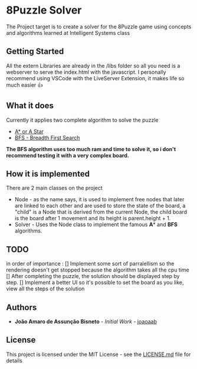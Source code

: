# 8Puzzle Solver

The Project target is to create a solver for the 8Puzzle game using concepts and algorithms learned at Intelligent Systems class

## Getting Started

All the extern Libraries are already in the /libs folder so all you need is a webserver to serve the index.html with the javascript.
I personally recommend using VSCode with the LiveServer Extension, it makes life so much easier :+1:

## What it does
Currently it applies two complete algorithm to solve the puzzle
* [A* or A Star](https://en.wikipedia.org/wiki/A*_search_algorithm)
* [BFS - Breadth First Search](https://en.wikipedia.org/wiki/Breadth-first_search)

**The BFS algorithm uses too much ram and time to solve it, so i don't recommend testing it with a very complex board.**

## How it is implemented
There are 2 main classes on the project
* Node - as the name says, it is used to implement free nodes that later are linked to each other and are used to store the state of the board, a "child" is a Node that is derived from the current Node, the child board is the board after 1 movement and its height is parent.height + 1.
* Solver - Uses the Node class to implement the famous **A*** and **BFS** algorithms.

## TODO
in order of importance : 
[] Implement some sort of parralellism so the rendering doesn't get stopped because the algorithm takes all the cpu time
[] After completing the puzzle, the solution should be displayed step by step.
[] Implement a better UI so it's possible to set the board as you like, view all the steps of the solution



## Authors

* **João Amaro de Assunção Bisneto** - *Initial Work* - [joaoaab](https://github.com/joaoaab)

## License

This project is licensed under the MIT License - see the [LICENSE.md](LICENSE.md) file for details
